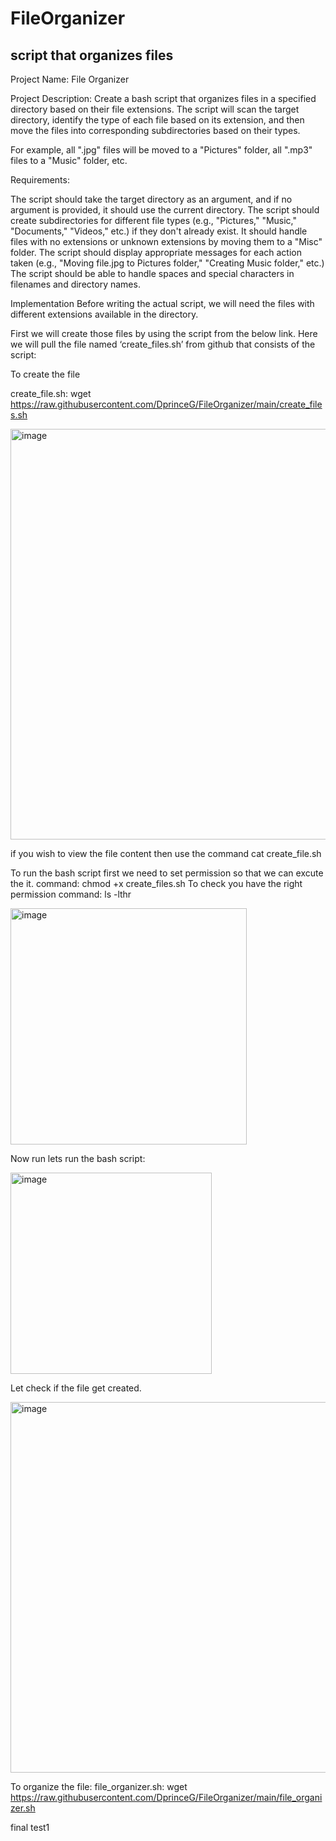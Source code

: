 # FileOrganizer
script that organizes files
---------
Project Name: File Organizer

Project Description:
Create a bash script that organizes files in a specified directory based on their file extensions. The script will scan the target directory, identify the type of each file based on its extension, and then move the files into corresponding subdirectories based on their types. 

For example, all ".jpg" files will be moved to a "Pictures" folder, all ".mp3" files to a "Music" folder, etc.

Requirements:

The script should take the target directory as an argument, and if no argument is provided, it should use the current directory.
The script should create subdirectories for different file types (e.g., "Pictures," "Music," "Documents," "Videos," etc.) if they don't already exist.
It should handle files with no extensions or unknown extensions by moving them to a "Misc" folder.
The script should display appropriate messages for each action taken (e.g., "Moving file.jpg to Pictures folder," "Creating Music folder," etc.)
The script should be able to handle spaces and special characters in filenames and directory names.


Implementation
Before writing the actual script, we will need the files with different extensions available in the directory.

First we will create those files by using the script from the below link. 
Here we will pull the file named ‘create_files.sh’ from github that consists of the script:

To create the file 

create_file.sh: wget https://raw.githubusercontent.com/DprinceG/FileOrganizer/main/create_files.sh

<img width="657" alt="image" src="https://github.com/DprinceG/FileOrganizer/assets/160339594/c05bab08-557c-40f6-bb7d-6322aba71e0e">


if you wish to view the file content then use the command cat create_file.sh

To run the bash script first we need to set permission so that we can excute the it.
command: chmod +x create_files.sh
To check you have the right permission 
command: ls -lthr

<img width="378" alt="image" src="https://github.com/DprinceG/FileOrganizer/assets/160339594/e38b1317-955a-4bcf-bea1-625fb60b2ec6">

Now run lets run the bash script:

<img width="322" alt="image" src="https://github.com/DprinceG/FileOrganizer/assets/160339594/672774ce-5a38-4e43-88f2-dfde8d40db0a">

Let check if the file get created.

<img width="593" alt="image" src="https://github.com/DprinceG/FileOrganizer/assets/160339594/33b0bb13-2242-4765-aa86-cd2c69e27a4d">





To organize the file: 
file_organizer.sh: wget https://raw.githubusercontent.com/DprinceG/FileOrganizer/main/file_organizer.sh


final test1






